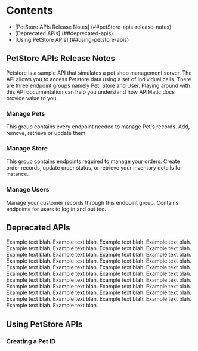 # Contents
- [PetStore APIs Release Notes] (##petStore-apis-release-notes)
- [Deprecated APIs] (##deprecated-apis)
- [Using PetStore APIs] (##using-petstore-apis)

## PetStore APIs Release Notes
Petstore is a sample API that simulates a pet shop management server. The API allows you to access Petstore data using a set of individual calls. There are three endpoint groups namely Pet, Store and User. Playing around with this API documentation can help you understand how APIMatic docs provide value to you.

### Manage Pets
This group contains every endpoint needed to manage Pet's records. Add, remove, retrieve or update them.

### Manage Store
This group contains endpoints required to manage your orders. Create order records, update order status, or retrieve your inventory details for instance.

### Manage Users
Manage your customer records through this endpoint group. Contains endpoints for users to log in and out too.

## Deprecated APIs
Example text blah. Example text blah. Example text blah. Example text blah. 
Example text blah. Example text blah. Example text blah. Example text blah. 
Example text blah. Example text blah. Example text blah. Example text blah. 
Example text blah. Example text blah. 
Example text blah. Example text blah. Example text blah. Example text blah. 
Example text blah. Example text blah. Example text blah. Example text blah. 
Example text blah. Example text blah. Example text blah. Example text blah. 
Example text blah. Example text blah. 
Example text blah. Example text blah. Example text blah. Example text blah. 
Example text blah. Example text blah. Example text blah. Example text blah. 
Example text blah. Example text blah. Example text blah. Example text blah. 
Example text blah. Example text blah. 

## Using PetStore APIs
### Creating a Pet ID
